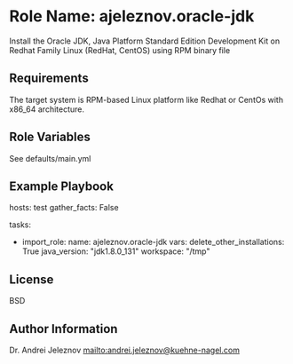 Role Name: ajeleznov.oracle-jdk
=========

Install the Oracle JDK, Java Platform Standard Edition Development Kit
on Redhat Family Linux (RedHat, CentOS) using RPM binary file

Requirements
------------

The target system is RPM-based Linux platform like Redhat or CentOs with x86_64 architecture.


Role Variables
--------------

See defaults/main.yml

Example Playbook
----------------

hosts:          test
gather_facts:   False

tasks:
- import_role:
    name: ajeleznov.oracle-jdk
  vars:
    delete_other_installations:   True
    java_version:                 "jdk1.8.0_131"
    workspace:                    "/tmp"

License
-------

BSD

Author Information
------------------

Dr. Andrei Jeleznov <mailto:andrei.jeleznov@kuehne-nagel.com>